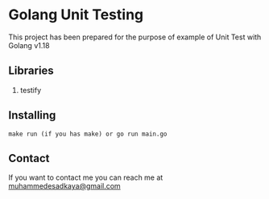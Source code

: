 # Golang Unit Testing

This project has been prepared for the purpose of example of Unit Test with Golang v1.18

## Libraries

1. testify

## Installing

```
make run (if you has make) or go run main.go
```

## Contact

If you want to contact me you can reach me at <muhammedesadkaya@gmail.com>